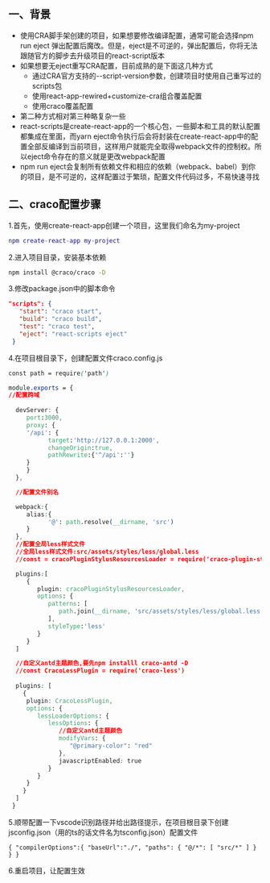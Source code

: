 ## 一、背景

- 使用CRA脚手架创建的项目，如果想要修改编译配置，通常可能会选择npm run eject 弹出配置后魔改。但是，eject是不可逆的，弹出配置后，你将无法跟随官方的脚步去升级项目的react-script版本
- 如果想要无eject重写CRA配置，目前成熟的是下面这几种方式
  - 通过CRA官方支持的--script-version参数，创建项目时使用自己重写过的scripts包 
  - 使用react-app-rewired+customize-cra组合覆盖配置 
  - 使用craco覆盖配置
- 第二种方式相对第三种略复杂一些
- react-scripts是create-react-app的一个核心包，一些脚本和工具的默认配置都集成在里面，而yarn eject命令执行后会将封装在create-react-app中的配置全部反编译到当前项目，这样用户就能完全取得webpack文件的控制权。所以eject命令存在的意义就是更改webpack配置
- npm run eject会复制所有依赖文件和相应的依赖（webpack、babel）到你的项目，是不可逆的，这样配置过于繁琐，配置文件代码过多，不易快速寻找

## 二、craco配置步骤

1.首先，使用create-react-app创建一个项目，这里我们命名为my-project

```lua
npm create-react-app my-project
```

2.进入项目目录，安装基本依赖

```bash
npm install @craco/craco -D
```

3.修改package.json中的脚本命令

```json
"scripts": {
   "start": "craco start",
   "build": "craco build",
   "test": "craco test",
   "eject": "react-scripts eject"
 }
```

4.在项目根目录下，创建配置文件craco.config.js



```css
const path = require('path')

module.exports = {
//配置跨域
  
  devServer: {
     port:3000,
     proxy: {
     '/api': {
           target:'http://127.0.0.1:2000',
           changeOrigin:true,
           pathRewrite:{'^/api':''}
     }
     }
  },

  //配置文件别名

  webpack:{
     alias:{
           '@': path.resolve(__dirname, 'src')
     }
  },
  //配置全局less样式文件
  //全局less样式文件:src/assets/styles/less/global.less
  //const = cracoPluginStylusResourcesLoader = require('craco-plugin-stylus-resource-loader')

  plugins:[
     {
        plugin: cracoPluginStylusResourcesLoader,
        options: {
           patterns: [
              path.join(__dirname, 'src/assets/styles/less/global.less')
           ],
           styleType:'less'
        }
     }
  ]

  //自定义antd主题颜色,要先npm installl craco-antd -D
  //const CracoLessPlugin = require('craco-less')
  
  plugins: [
    {
     plugin: CracoLessPlugin,
     options: {
        lessLoaderOptions: {
           lessOptions: {
              //自定义antd主题颜色
              modifyVars: {
                 "@primary-color": "red"
              },
              javascriptEnabled: true
           }
        }
     }
    }
  ]
 }
```



5.顺带配置一下vscode识别路径并给出路径提示，在项目根目录下创建jsconfig.json（用的ts的话文件名为tsconfig.json）配置文件

```
{ "compilerOptions":{ "baseUrl":"./", "paths": { "@/*": [ "src/*" ] } } }
```

6.重启项目，让配置生效

